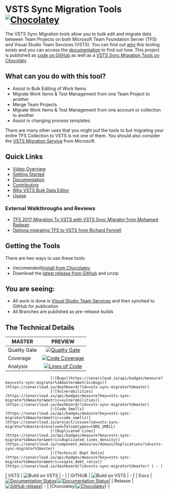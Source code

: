 # VSTS Sync Migration Tools [![Chocolatey](https://img.shields.io/chocolatey/dt/vsts-sync-migrator.svg)](https://chocolatey.org/packages/vsts-sync-migrator/)

The VSTS Sync Migration tools allow you to bulk edit and migrate data between Team Projects on both Microsoft Team Foundation Server (TFS) and Visual Studio Team Services (VSTS). You can find out [why](http://vsts-bulk-editor.readthedocs.io/en/latest/why) this tooling exists and you can access the [documentation](http://vsts-bulk-editor.readthedocs.io) to find out how. This project is published as [code on GitHub](https://github.com/nkdAgility/vsts-sync-migration/) as well as a [VSTS Sync Migration Tools on Chocolaty](https://chocolatey.org/packages/vsts-sync-migrator/).

## What can you do with this tool?

- Assist in Bulk Editing of Work Items
- Migrate Work Items & Test Management from one Team Project to another
- Merge Team Projects
- Migrate Work Items & Test Management from one account or collection to another
- Assist in changing process templates

There are many other uses that you might put the tools to but migrating your enitre TFS Collection to VSTS is not one of them. You should also consider the [VSTS Migration Service](https://www.visualstudio.com/team-services/migrate-tfs-vsts/) from Microsoft.

## Quick Links

 - [Video Overview](https://youtu.be/ZxDktQae10M)
 - [Getting Started](http://vsts-bulk-editor.readthedocs.io/en/latest/getting-started)
 - [Documentation](http://vsts-bulk-editor.readthedocs.io)
 - [Contributing](http://vsts-bulk-editor.readthedocs.io/en/latest/#contributing)
 - [Why VSTS Bulk Data Editor](http://vsts-bulk-editor.readthedocs.io/en/latest/why)
 - [Usage](http://vsts-bulk-editor.readthedocs.io/en/latest/usage/usage/)



### External Walkthroughs and Reviews

  - [TFS 2017 Migration To VSTS with VSTS Sync Migrator from Mohamed Radwan](http://mohamedradwan.com/2017/09/15/tfs-2017-migration-to-vsts-with-vsts-sync-migrator/)
  - [Options migrating TFS to VSTS from Richard Fennell](https://blogs.blackmarble.co.uk/blogs/rfennell/post/2017/05/10/Options-migrating-TFS-to-VSTS)

## Getting the Tools

There are two ways to use these tools:

- (recomended)[Install from Chocolatey](https://chocolatey.org/packages/vsts-sync-migrator/)
- Download the [latest release from GitHub](https://github.com/nkdAgility/vsts-sync-migration/releases) and unzip

## You are seeing:

 - All work is done is [Visual Studio Team Services](https://www.visualstudio.com/products/what-is-visual-studio-online-vs) and then synched to GitHub for publication
 - All Branches are published as pre-release builds

## The Technical Details

| MASTER | PREVIEW |
| ------------- |:-------------:|
| Quality Gate | [![Quality Gate](https://sonarcloud.io/api/badges/gate?key=vsts-sync-migrator%3Amaster)](https://sonarcloud.io/dashboard/index/vsts-sync-migrator%3Amaster) | - |
| Coverage | [![Code Coverage](https://sonarcloud.io/api/badges/measure?key=vsts-sync-migrator%3Amaster&metric=coverage)](https://sonarcloud.io/dashboard/?id=vsts-sync-migrator%3master) |  - |
| Analysis | [![Lines of Code](https://sonarcloud.io/api/badges/measure?key=vsts-sync-migrator%3Amaster&metric=ncloc)](https://sonarcloud.io/dashboard/?id=vsts-sync-migrator%3master)
						[![Bugs](https://sonarcloud.io/api/badges/measure?key=vsts-sync-migrator%3Amaster&metric=bugs)](https://sonarcloud.io/dashboard/?id=vsts-sync-migrator%3master)
						[![Vulnerabilities](https://sonarcloud.io/api/badges/measure?key=vsts-sync-migrator%3Amaster&metric=vulnerabilities)](https://sonarcloud.io/dashboard/?id=vsts-sync-migrator%3master)
						[![Code Smells](https://sonarcloud.io/api/badges/measure?key=vsts-sync-migrator%3Amaster&metric=code_smells)](https://sonarcloud.io/project/issues?id=vsts-sync-migrator%3master&resolved=false&types=CODE_SMELL)
						[![Duplicated Lines](https://sonarcloud.io/api/badges/measure?key=vsts-sync-migrator%3Amaster&metric=duplicated_lines_density)](https://sonarcloud.io/component_measures/domain/Duplications?id=vsts-sync-migrator%3master)
						[![Technical Dept Ratio](https://sonarcloud.io/api/badges/measure?key=vsts-sync-migrator%3Amaster&metric=sqale_debt_ratio)](https://sonarcloud.io/dashboard/?id=vsts-sync-migrator%3master) | - |
| VSTS      | ![Build on VSTS](https://nkdagility.visualstudio.com/_apis/public/build/definitions/1b52ce63-eccc-41c8-88f9-ae6ebeefdc63/94/badge) | - |
| GITHUB      | ![Build on VSTS](https://nkdagility.visualstudio.com/_apis/public/build/definitions/1b52ce63-eccc-41c8-88f9-ae6ebeefdc63/95/badge) | - |
| Docs |[![Documentation Status](https://readthedocs.org/projects/vsts-bulk-editor/badge/?version=stable)](http://vsts-bulk-editor.readthedocs.org/en/stable/)|[![Documentation Status](https://readthedocs.org/projects/vsts-bulk-editor/badge/?version=latest)](http://vsts-bulk-editor.readthedocs.org/en/latest/)|
| Release |[![GitHub release](https://img.shields.io/github/release/nkdAgility/vsts-sync-migration.svg)](https://github.com/nkdAgility/vsts-sync-migrator/releases)| - |
|Chocolatey|[![Chocolatey](https://img.shields.io/chocolatey/v/vsts-sync-migrator.svg)](https://chocolatey.org/packages/vsts-sync-migrator/)|-|
